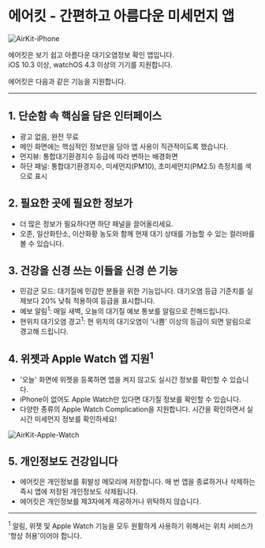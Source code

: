 # 에어킷 - 간편하고 아름다운 미세먼지 앱

![AirKit-iPhone](https://github.com/naturale0/AirKit-Support/raw/master/images/AirKit-promo.001.jpeg)

에어킷은 보기 쉽고 아름다운 대기오염정보 확인 앱입니다.  
iOS 10.3 이상, watchOS 4.3 이상의 기기를 지원합니다.

에어킷은 다음과 같은 기능을 지원합니다.


---

## 1. 단순함 속 핵심을 담은 인터페이스
- 광고 없음, 완전 무료
- 메인 화면에는 핵심적인 정보만을 담아 앱 사용이 직관적이도록 했습니다.
- 먼지뷰: 통합대기환경지수 등급에 따라 변하는 배경화면
- 하단 패널: 통합대기환경지수, 미세먼지(PM10), 초미세먼지(PM2.5) 측정치를 색으로 표시

## 2. 필요한 곳에 필요한 정보가
- 더 많은 정보가 필요하다면 하단 패널을 끌어올리세요.
- 오존, 일산화탄소, 이산화황 농도와 함께 현재 대기 상태를 가늠할 수 있는 컬러바를 볼 수 있습니다.

## 3. 건강을 신경 쓰는 이들을 신경 쓴 기능
- 민감군 모드: 대기질에 민감한 분들을 위한 기능입니다. 대기오염 등급 기준치를 실제보다 20% 낮춰 적용하여 등급을 표시합니다.
- 예보 알림<sup>1</sup>: 매일 새벽, 오늘의 대기질 예보 통보를 알림으로 전해드립니다.
- 현위치 대기오염 경고<sup>1</sup>: 현 위치의 대기오염이 '나쁨' 이상의 등급이 되면 알림으로 경고해 드립니다.

## 4. 위젯과 Apple Watch 앱 지원<sup>1</sup>
- '오늘' 화면에 위젯을 등록하면 앱을 켜지 않고도 실시간 정보를 확인할 수 있습니다.
- iPhone이 없어도 Apple Watch만 있다면 대기질 정보를 확인할 수 있습니다.
- 다양한 종류의 Apple Watch Complication을 지원합니다. 시간을 확인하면서 실시간 미세먼지 정보를 확인하세요!

![AirKit-Apple-Watch](https://github.com/naturale0/AirKit-Support/raw/master/images/AirKit-promo.002.jpeg)

## 5. 개인정보도 건강입니다
- 에어킷은 개인정보를 휘발성 메모리에 저장합니다. 매 번 앱을 종료하거나 삭제하는 즉시 앱에 저장된 개인정보도 삭제됩니다.
- 에어킷은 개인정보를 제3자에게 제공하거나 위탁하지 않습니다.

---

<sup>1</sup> 알림, 위젯 및 Apple Watch 기능을 모두 원활하게 사용하기 위해서는 위치 서비스가 '항상 허용'이어야 합니다.
